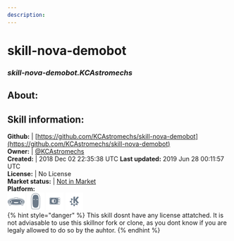 ```yaml
---    
description:   
---    
```

# skill-nova-demobot  
### _skill-nova-demobot.KCAstromechs_  
## About:  


## Skill information:  
**Github:** | [https://github.com/KCAstromechs/skill-nova-demobot](https://github.com/KCAstromechs/skill-nova-demobot)  
**Owner:** | [@KCAstromechs](https://github.com/KCAstromechs)  
**Created:** | 2018 Dec 02 22:35:38 UTC  **Last updated:** 2019 Jun 28 00:11:57 UTC  
**License:** | No License  
**Market status:** | [Not in Market](https://market.mycroft.ai/skill/)  
**Platform:**  
 ![](../.gitbook/assets/mark-1-icon.png)  ![](../.gitbook/assets/mark-2-icon.png)  ![](../.gitbook/assets/picroft-icon.png)  ![](../.gitbook/assets/kde.png)   
{% hint style="danger" %}
This skill dosnt have any license attatched. It is not adviasable to use this skillnor fork or clone, as you dont know if you are legaly allowed to do so by the auhtor.
{% endhint %}
